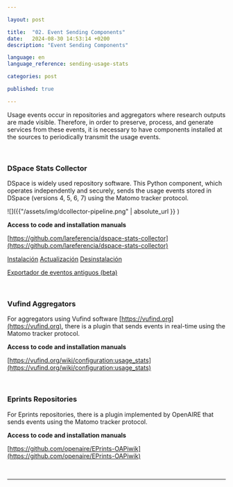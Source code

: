 ```yaml
---

layout: post

title:  "02. Event Sending Components"  
date:   2024-08-30 14:53:14 +0200  
description: "Event Sending Components"

language: en  
language_reference: sending-usage-stats

categories: post

published: true

---
```


Usage events occur in repositories and aggregators where research outputs are made visible. Therefore, in order to preserve, process, and generate services from these events, it is necessary to have components installed at the sources to periodically transmit the usage events.

<br/>

### **DSpace Stats Collector**

DSpace is widely used repository software. This Python component, which operates independently and securely, sends the usage events stored in DSpace (versions 4, 5, 6, 7) using the Matomo tracker protocol.

![]({{"/assets/img/dcollector-pipeline.png" | absolute_url }} )

**Access to code and installation manuals**

[https://github.com/lareferencia/dspace-stats-collector](https://github.com/lareferencia/dspace-stats-collector)

[Instalación](https://github.com/lareferencia/dspace-stats-collector/blob/master/README.md)
[Actualización](https://github.com/lareferencia/dspace-stats-collector/blob/master/UPDATE.md)
[Desinstalación](https://github.com/lareferencia/dspace-stats-collector/blob/master/UNINSTALL.md)

[Exportador de eventos antiguos (beta)](https://github.com/lareferencia/dspace-stats-collector/blob/master/EXPORT.md)


<br/>

### **Vufind Aggregators**

For aggregators using Vufind software [https://vufind.org](https://vufind.org), there is a plugin that sends events in real-time using the Matomo tracker protocol.

**Access to code and installation manuals**

[https://vufind.org/wiki/configuration:usage_stats](https://vufind.org/wiki/configuration:usage_stats)

<br/>

### **Eprints Repositories**

For Eprints repositories, there is a plugin implemented by OpenAIRE that sends events using the Matomo tracker protocol.

**Access to code and installation manuals**

[https://github.com/openaire/EPrints-OAPiwik](https://github.com/openaire/EPrints-OAPiwik)

<br/>

---
